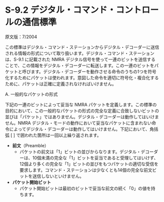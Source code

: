# S-9.2 デジタル・コマンド・コントロールの通信標準

原文版：7/2004

この標準はデジタル・コマンド・ステーションからデジタル・デコーダーに送信される情報の形式について取り扱います。デジタル・コマンド・ステーションは、S-9.1 に記載された NMRA デジタル信号を使って一連のビットを送信することで、この情報をデジタル・デコーダーに転送します。この一連のビットをパケットと呼びます。デジタル・デコーダーを動作させる命令のうちの1つを符号化するためにパケットは使われます。意図した命令を適切に符号化・複合化するために、パケットは正確に定義されなければいけません。

A. 一般的なパケットの形式

下記の一連のビットによって妥当な NMRA パケットを定義します。この標準の目的において、この一般的なパケットの形式の完全な定義に合致しないビットの並びは「パケット」ではありません。デジタル・デコーダーは動作してはいけません。NMRA デジタル・モードの動作において妥当なパケットに含まれない命令によってデジタル・デコーダーは動作してはいけません。下記において、角括弧 [ ] で囲われた箇所は一回以上繰り返されます。

- **前文**（Preamble）
    - パケットの前文は「1」ビットの並びからなります。デジタル・デコーダーは、10個未満の完全な「1」ビットを妥当であると受理してはいけず、12個より多くの完全な「1」ビットの並びをもつパケットの適切な受信を要求します。コマンド・ステーションは少なくとも14個の完全な前文ビットを送信しないといけません。
- **パケット開始ビット**
    - パケット開始ビットは最初のビットで妥当な前文の続く「0」の値を持ちます。
